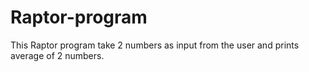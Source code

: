 # Raptor-program
This Raptor program take 2 numbers as input from the user and prints average of 2 numbers.
